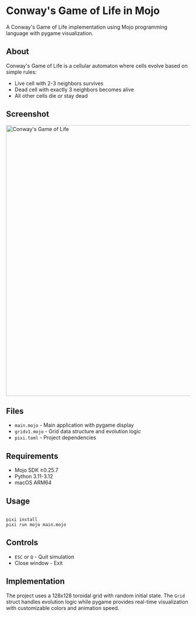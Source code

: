# Conway's Game of Life in Mojo

A Conway's Game of Life implementation using Mojo programming language with pygame visualization.

## About

Conway's Game of Life is a cellular automaton where cells evolve based on simple rules:
- Live cell with 2-3 neighbors survives
- Dead cell with exactly 3 neighbors becomes alive
- All other cells die or stay dead

## Screenshot

<img width="712" height="740" alt="Conway's Game of Life" src="https://github.com/user-attachments/assets/06e090ff-2f84-4fb1-b6f0-f58e1451ef57" />

## Files

- `main.mojo` - Main application with pygame display
- `gridv1.mojo` - Grid data structure and evolution logic
- `pixi.toml` - Project dependencies

## Requirements

- Mojo SDK ≥0.25.7
- Python 3.11-3.12
- macOS ARM64

## Usage

```

pixi install
pixi run mojo main.mojo

```

## Controls

- `ESC` or `Q` - Quit simulation
- Close window - Exit

## Implementation

The project uses a 128x128 toroidal grid with random initial state. The `Grid` struct handles evolution logic while pygame provides real-time visualization with customizable colors and animation speed.
